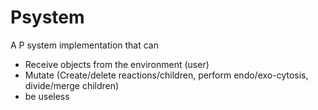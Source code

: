 # Psystem

A P system implementation that can
- Receive objects from the environment (user)
- Mutate (Create/delete reactions/children, perform endo/exo-cytosis, divide/merge children)
- be useless

